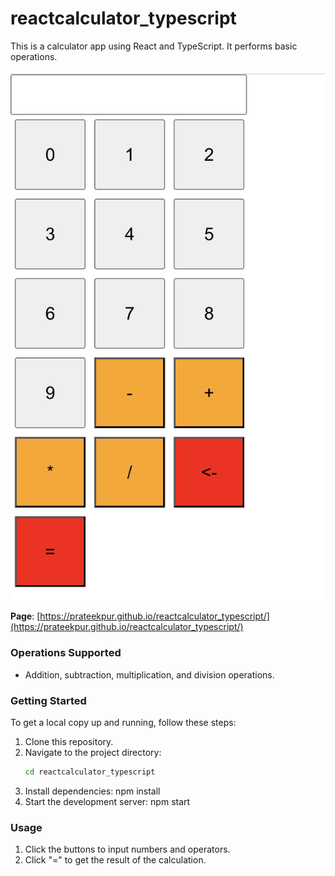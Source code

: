 # reactcalculator_typescript

This is a calculator app using React and TypeScript. It performs basic operations.

![Calculator](./calculator_page.png "Calculator")

**Page**: [https://prateekpur.github.io/reactcalculator_typescript/](https://prateekpur.github.io/reactcalculator_typescript/)

### Operations Supported

- Addition, subtraction, multiplication, and division operations.

### Getting Started

To get a local copy up and running, follow these steps:

1. Clone this repository.
2. Navigate to the project directory:
   ```bash
   cd reactcalculator_typescript
   ```
3. Install dependencies: npm install
4. Start the development server: npm start

### Usage

1. Click the buttons to input numbers and operators.
2. Click "=" to get the result of the calculation.
